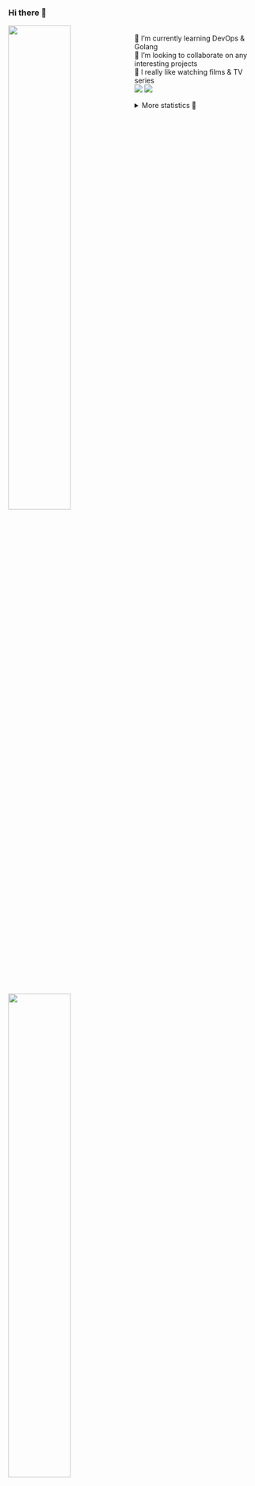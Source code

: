 ### Hi there 👋


[<img align="left" width="50%" src="https://github-readme-stats.vercel.app/api?username=rufusnufus&hide=issues&show_icons=true&count_private=true&theme=transparent&title_color=FF6F40&text_color=FBF9F8&icon_color=F48242&hide_border=true&hide_title=true#gh-dark-mode-only">](https://metrics.lecoq.io/rufusnufus#gh-dark-mode-only)
[<img align="left" width="50%" src="https://github-readme-stats.vercel.app/api?username=rufusnufus&hide=issues&show_icons=true&count_private=true&theme=transparent&title_color=FF6533&text_color=4D4644&icon_color=FF8038&hide_border=true&hide_title=true#gh-light-mode-only">](https://metrics.lecoq.io/rufusnufus#gh-light-mode-only)

<p>
  <br>
  🌱 I’m currently learning DevOps & Golang</br>
  👯 I’m looking to collaborate on any interesting projects</br>
  🎥 I really like watching films & TV series</br>
  <a href="https://linkedin.com/in/rufusnufus"><img src="https://img.shields.io/badge/linkedin-0077B5.svg?style=for-the-badge&logo=linkedin&logoColor=white"/></a>
  <a href="https://t.me/rufusnufus"><img src="https://img.shields.io/badge/-telegram-black?style=for-the-badge&color=blue&logo=telegram"/></a>
</p>

<p text-align="left">
<details>
  <summary>More statistics 👀</summary><br/>

<!--START_SECTION:waka-->
![Code Time](http://img.shields.io/badge/Code%20Time-2%20hrs%2020%20mins-blue)

![Profile Views](http://img.shields.io/badge/Profile%20Views-23-blue)

**I'm an Early 🐤** 

```text
🌞 Morning    116 commits    ████░░░░░░░░░░░░░░░░░░░░░   17.29% 
🌆 Daytime    356 commits    █████████████░░░░░░░░░░░░   53.06% 
🌃 Evening    159 commits    ██████░░░░░░░░░░░░░░░░░░░   23.7% 
🌙 Night      40 commits     █░░░░░░░░░░░░░░░░░░░░░░░░   5.96%

```
📅 **I'm Most Productive on Tuesday** 

```text
Monday       127 commits    ████░░░░░░░░░░░░░░░░░░░░░   18.93% 
Tuesday      131 commits    █████░░░░░░░░░░░░░░░░░░░░   19.52% 
Wednesday    106 commits    ████░░░░░░░░░░░░░░░░░░░░░   15.8% 
Thursday     123 commits    ████░░░░░░░░░░░░░░░░░░░░░   18.33% 
Friday       122 commits    ████░░░░░░░░░░░░░░░░░░░░░   18.18% 
Saturday     33 commits     █░░░░░░░░░░░░░░░░░░░░░░░░   4.92% 
Sunday       29 commits     █░░░░░░░░░░░░░░░░░░░░░░░░   4.32%

```


📊 **This Week I Spent My Time On** 

```text
💬 Programming Languages: 
HCL                      2 hrs 16 mins       ████████░░░░░░░░░░░░░░░░░   33.76% 
Python                   1 hr 33 mins        █████░░░░░░░░░░░░░░░░░░░░   23.19% 
Markdown                 1 hr 27 mins        █████░░░░░░░░░░░░░░░░░░░░   21.71% 
Terraform                40 mins             ██░░░░░░░░░░░░░░░░░░░░░░░   9.95% 
Other                    24 mins             █░░░░░░░░░░░░░░░░░░░░░░░░   5.93%

🔥 Editors: 
VS Code                  6 hrs 32 mins       ████████████████████████░   96.87% 
iTerm2                   12 mins             ░░░░░░░░░░░░░░░░░░░░░░░░░   3.13%

```

**I Mostly Code in Python** 

```text
Python                   9 repos             ███████░░░░░░░░░░░░░░░░░░   28.12% 
Java                     4 repos             ███░░░░░░░░░░░░░░░░░░░░░░   12.5% 
Jupyter Notebook         4 repos             ███░░░░░░░░░░░░░░░░░░░░░░   12.5% 
JavaScript               3 repos             ██░░░░░░░░░░░░░░░░░░░░░░░   9.38% 
HTML                     3 repos             ██░░░░░░░░░░░░░░░░░░░░░░░   9.38%

```



 Last Updated on 22/11/2022 00:47:18 UTC
<!--END_SECTION:waka-->

</details>
</p>
